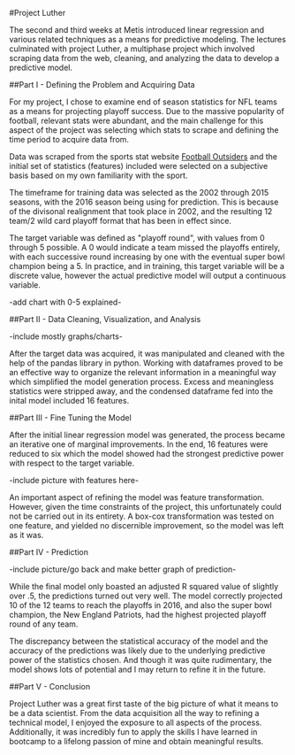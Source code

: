 #Project Luther

The second and third weeks at Metis introduced linear regression and various related techniques as a means for predictive modeling. The lectures culminated with project Luther, a multiphase project which involved scraping data from the web, cleaning, and analyzing the data to develop a predictive model.

##Part I - Defining the Problem and Acquiring Data

For my project, I chose to examine end of season statistics for NFL teams as a means for projecting playoff success. Due to the massive popularity of football, relevant stats were abundant, and the main challenge for this aspect of the project was selecting which stats to scrape and defining the time period to acquire data from.

Data was scraped from the sports stat website [Football Outsiders](https://www.footballoutsiders.com) and the initial set of statistics (features) included were selected on a subjective basis based on my own familiarity with the sport.

The timeframe for training data was selected as the 2002 through 2015 seasons, with the 2016 season being using for prediction. This is because of the divisonal realignment that took place in 2002, and the resulting 12 team/2 wild card playoff format that has been in effect since.

The target variable was defined as "playoff round", with values from 0 through 5 possible. A 0 would indicate a team missed the playoffs entirely, with each successive round increasing by one with the eventual super bowl champion being a 5. In practice, and in training, this target variable will be a discrete value, however the actual predictive model will output a continuous variable.

-add chart with 0-5 explained-

##Part II - Data Cleaning, Visualization, and Analysis

-include mostly graphs/charts-

After the target data was acquired, it was manipulated and cleaned with the help of the pandas library in python. Working with dataframes proved to be an effective way to organize the relevant information in a meaningful way which simplified the model generation process. Excess and meaningless statistics were stripped away, and the condensed dataframe fed into the inital model included 16 features.

##Part III - Fine Tuning the Model

After the initial linear regression model was generated, the process became an iterative one of marginal improvements. In the end, 16 features were reduced to six which the model showed had the strongest predictive power with respect to the target variable.

-include picture with features here-

An important aspect of refining the model was feature transformation. However, given the time constraints of the project, this unfortunately could not be carried out in its entirety. A box-cox transformation was tested on one feature, and yielded no discernible improvement, so the model was left as it was.

##Part IV - Prediction

-include picture/go back and make better graph of prediction-

While the final model only boasted an adjusted R squared value of slightly over .5, the predictions turned out very well. The model correctly projected 10 of the 12 teams to reach the playoffs in 2016, and also the super bowl champion, the New England Patriots, had the highest projected playoff round of any team.

The discrepancy between the statistical accuracy of the model and the accuracy of the predictions was likely due to the underlying predictive power of the statistics chosen. And though it was quite rudimentary, the model shows lots of potential and I may return to refine it in the future.

##Part V - Conclusion

Project Luther was a great first taste of the big picture of what it means to be a data scientist. From the data acquisition all the way to refining a technical model, I enjoyed the exposure to all aspects of the process. Additionally, it was incredibly fun to apply the skills I have learned in bootcamp to a lifelong passion of mine and obtain meaningful results.
